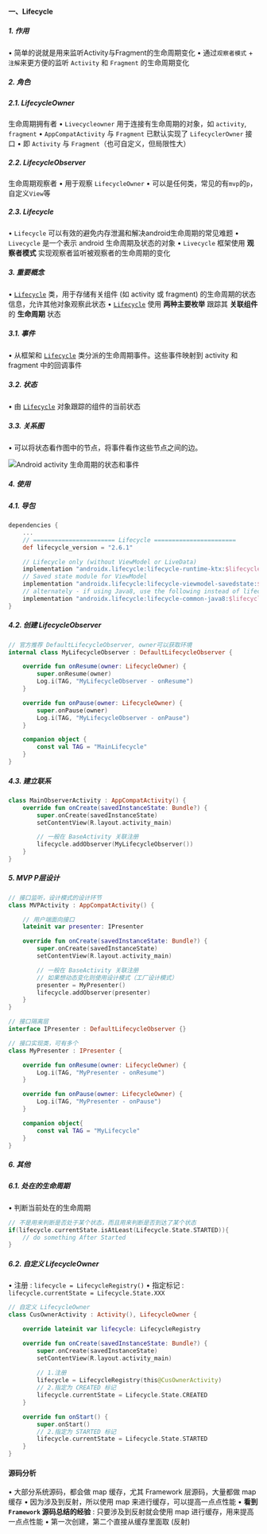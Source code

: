 #### 一、Lifecycle

##### 1. 作用

• 简单的说就是用来监听Activity与Fragment的生命周期变化
• 通过`观察者模式` + `注解`来更方便的监听 `Activity` 和 `Fragment` 的生命周期变化

##### 2. 角色

##### 2.1. LifecycleOwner

生命周期拥有者
• `Livecycleowner` 用于连接有生命周期的对象，如 `activity`, `fragment`
• `AppCompatActivity` 与 `Fragment` 已默认实现了 `LifecyclerOwner` 接口
  • 即 `Activity` 与 `Fragment`（也可自定义，但局限性大）

##### 2.2. LifecycleObserver

生命周期观察者 
• 用于观察 `LifecycleOwner`
• 可以是任何类，常见的有`mvp`的`p`，自定义`View`等

##### 2.3. Lifecycle

• `Lifecycle` 可以有效的避免内存泄漏和解决android生命周期的常见难题
• `Livecycle` 是一个表示 android 生命周期及状态的对象
• `Livecycle` 框架使用 **观察者模式** 实现观察者监听被观察者的生命周期的变化

##### 3. 重要概念

• [`Lifecycle`](https://developer.android.google.cn/reference/androidx/lifecycle/Lifecycle?authuser=19&hl=th) 类，用于存储有关组件 (如 activity 或 fragment) 的生命周期的状态信息，允许其他对象观察此状态
• [`Lifecycle`](https://developer.android.google.cn/reference/androidx/lifecycle/Lifecycle?authuser=19&hl=th) 使用 **两种主要枚举** 跟踪其 **关联组件** 的 **生命周期** 状态

##### 3.1. 事件

• 从框架和 [`Lifecycle`](https://developer.android.google.cn/reference/androidx/lifecycle/Lifecycle?authuser=19&hl=th) 类分派的生命周期事件。这些事件映射到 activity 和 fragment 中的回调事件

##### 3.2. 状态

• 由 [`Lifecycle`](https://developer.android.google.cn/reference/androidx/lifecycle/Lifecycle?authuser=19&hl=th) 对象跟踪的组件的当前状态

##### 3.3. 关系图

 • 可以将状态看作图中的节点，将事件看作这些节点之间的边。 

![ Android activity 生命周期的状态和事件 ](https://developer.android.google.cn/static/images/topic/libraries/architecture/lifecycle-states.svg?authuser=19&hl=th)

##### 4. 使用

##### 4.1. 导包

```groovy
dependencies {
	...
    // ======================= Lifecycle =======================
    def lifecycle_version = "2.6.1"

    // Lifecycle only (without ViewModel or LiveData)
    implementation "androidx.lifecycle:lifecycle-runtime-ktx:$lifecycle_version"
    // Saved state module for ViewModel
    implementation "androidx.lifecycle:lifecycle-viewmodel-savedstate:$lifecycle_version"
    // alternately - if using Java8, use the following instead of lifecycle-compiler
    implementation "androidx.lifecycle:lifecycle-common-java8:$lifecycle_version"
}
```

##### 4.2. 创建 LifecycleObserver

```kotlin
// 官方推荐 DefaultLifecycleObserver, owner可以获取环境
internal class MyLifecycleObserver : DefaultLifecycleObserver {

    override fun onResume(owner: LifecycleOwner) {
        super.onResume(owner)
        Log.i(TAG, "MyLifecycleObserver - onResume")
    }

    override fun onPause(owner: LifecycleOwner) {
        super.onPause(owner)
        Log.i(TAG, "MyLifecycleObserver - onPause")
    }

    companion object {
        const val TAG = "MainLifecycle"
    }
}
```

##### 4.3. 建立联系

```kotlin
class MainObserverActivity : AppCompatActivity() {
    override fun onCreate(savedInstanceState: Bundle?) {
        super.onCreate(savedInstanceState)
        setContentView(R.layout.activity_main)

        // 一般在 BaseActivity 关联注册
        lifecycle.addObserver(MyLifecycleObserver())
    }
}
```

##### 5. MVP P层设计

```kotlin
// 接口监听，设计模式的设计环节
class MVPActivity : AppCompatActivity() {

    // 用户端面向接口
    lateinit var presenter: IPresenter

    override fun onCreate(savedInstanceState: Bundle?) {
        super.onCreate(savedInstanceState)
        setContentView(R.layout.activity_main)

        // 一般在 BaseActivity 关联注册
        // 如果想动态变化则使用设计模式（工厂设计模式）
        presenter = MyPresenter()
        lifecycle.addObserver(presenter)
    }
}
```

```kotlin
// 接口隔离层
interface IPresenter : DefaultLifecycleObserver {}
```

```kotlin
// 接口实现类，可有多个
class MyPresenter : IPresenter {

    override fun onResume(owner: LifecycleOwner) {
        Log.i(TAG, "MyPresenter - onResume")
    }

    override fun onPause(owner: LifecycleOwner) {
        Log.i(TAG, "MyPresenter - onPause")
    }

    companion object{
        const val TAG = "MyLifecycle"
    }
}
```

##### 6. 其他

##### 6.1. 处在的生命周期

• 判断当前处在的生命周期

```kotlin
// 不是用来判断是否处于某个状态，而且用来判断是否到达了某个状态
if(lifecycle.currentState.isAtLeast(Lifecycle.State.STARTED)){
	// do something After Started
}
```

##### 6.2. 自定义 LifecycleOwner

• 注册 : `lifecycle = LifecycleRegistry()`
• 指定标记 : `lifecycle.currentState = Lifecycle.State.XXX`

```kotlin
// 自定义 LifecycleOwner
class CusOwnerActivity : Activity(), LifecycleOwner {

    override lateinit var lifecycle: LifecycleRegistry

    override fun onCreate(savedInstanceState: Bundle?) {
        super.onCreate(savedInstanceState)
        setContentView(R.layout.activity_main)
        
        // 1.注册
        lifecycle = LifecycleRegistry(this@CusOwnerActivity)
        // 2.指定为 CREATED 标记
        lifecycle.currentState = Lifecycle.State.CREATED
    }

    override fun onStart() {
        super.onStart()
        // 2.指定为 STARTED 标记
        lifecycle.currentState = Lifecycle.State.STARTED
    }
}
```



#### 源码分析

• 大部分系统源码，都会做 map 缓存，尤其 Framework 层源码，大量都做 map 缓存
• 因为涉及到反射，所以使用 map 来进行缓存，可以提高一点点性能
• **看到 `Framework`  源码总结的经验** : 只要涉及到反射就会使用 map 进行缓存，用来提高一点点性能
  •  第一次创建，第二个直接从缓存里面取 (反射) 
